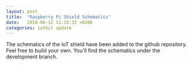 ```yaml
---
layout: post
title:  "Raspberry Pi Shield Schematics"
date:   2018-06-12 11:15:32 +0200
categories: iotkit update
---
```

The schematics of the IoT shield have been added to the github repository. Feel free to build your own.
You'll find the schematics under the development branch.

